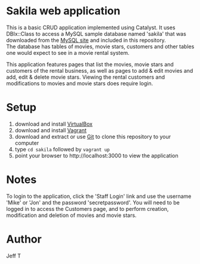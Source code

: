# Sakila web application

This is a basic CRUD application implemented using Catalyst.  It uses
DBIx::Class to access a MySQL sample database named 'sakila' that was 
downloaded from the [MySQL site](https://dev.mysql.com/doc/index-other.html) and included in this repository.  
The database has tables of movies, movie stars, customers and other
tables one would expect to see in a movie rental system.

This application features pages that list the movies, movie stars and 
customers of the rental business, as well as pages to add & edit movies and add, edit & delete 
movie stars.  Viewing the rental customers and modifications to movies and 
movie stars does require login.

# Setup

1. download and install [VirtualBox](https://www.virtualbox.org)
2. download and install [Vagrant](https://www.vagrantup.com)
3. download and extract or use [Git](https://git-scm.com) to clone this repository to your computer
4. type `cd sakila` followed by `vagrant up`
5. point your browser to http://localhost:3000 to view the application

# Notes

To login to the application, click the 'Staff Login' link and use the
username 'Mike' or 'Jon' and the password 'secretpassword'.  You will
need to be logged in to access the Customers page, and to perform creation,
 modification and deletion of movies and movie stars.

# Author
Jeff T
